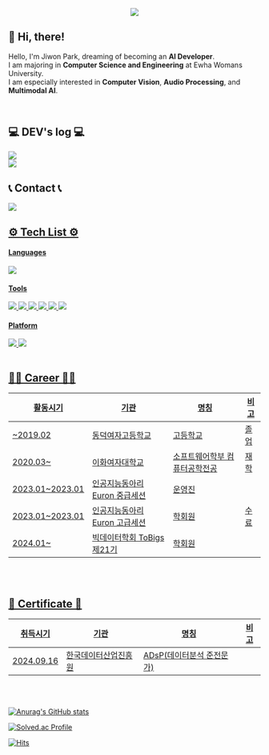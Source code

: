 <p align='center'>
    <img src="https://capsule-render.vercel.app/api?type=waving&color=A7AFBF&height=220&section=header&text=Jiwon's%20Github&fontSize=70&animation=fadeIn&fontAlignY=38&"/>
</p>


## 👋 Hi, there!

Hello, I'm Jiwon Park, dreaming of becoming an **AI Developer**.  
I am majoring in **Computer Science and Engineering** at Ewha Womans University.  
I am especially interested in **Computer Vision**, **Audio Processing**, and **Multimodal AI**.

<br>

## 💻 DEV's log 💻
<a href="https://fancy-sea-1dd.notion.site/Paper-List-13660237fa9c8007b681e36393ea6f59?pvs=4">
 <img src="https://img.shields.io/badge/Notion-000000?style=flat-square&logo=notion&logoColor=white">
</a>
<br>
<a href="https://sudaltokki.tistory.com/">
 <img src="https://img.shields.io/badge/tistory-fa0707?style=round-square&logo=tistory&logoColor=ffffff">
</a>

<br>

## 📞 Contact 📞
<a href="mailto:mary000605@ewha.ac.kr">
<img src="https://img.shields.io/badge/mary000605@ewha.ac.kr-EA4335?style=round-badge&logo=Gmail&logoColor=white"> 

<br>

## ⚙️ Tech List ⚙️
#### Languages
<img src="https://img.shields.io/badge/Python-3776AB?style=flat-square&logo=python&logoColor=white"> 

#### Tools 
<img src="https://img.shields.io/badge/Visual Studio Code-007ACC?style=flat-square&logo=visualstudiocode&logoColor=white"> 
<img src="https://img.shields.io/badge/Anaconda-44A833?style=flat-square&logo=anaconda&logoColor=white"> 
<img src="https://img.shields.io/badge/Jupyter-F37626?style=flat-square&logo=jupyter&logoColor=white"> 
<img src="https://img.shields.io/badge/Google Colab-F9AB00?style=flat-square&logo=google colab&logoColor=white">
<img src="https://img.shields.io/badge/PyTorch-EE4C2C?style=flat-square&logo=pytorch&logoColor=white"> 
<img src="https://img.shields.io/badge/TensorFlow-FF6F00?style=flat-square&logo=tensorflow&logoColor=white"> 

#### Platform
<img src="https://img.shields.io/badge/Windows-0078D4?style=flat-square&logo=windows&logoColor=white">
<img src="https://img.shields.io/badge/Linux-FCC624?style=flat-square&logo=Linux&logoColor=000000">

<br>
<br>

## 🧑‍💻 Career 🧑‍💻
|활동시기|기관|명칭|비고|
|--------|----|----|-----|
|~2019.02|동덕여자고등학교|고등학교|졸업|
|2020.03~|이화여자대학교|소프트웨어학부 컴퓨터공학전공|재학|
|2023.01~2023.01|인공지능동아리 Euron 중급세션|운영진||
|2023.01~2023.01|인공지능동아리 Euron 고급세션|학회원|수료|
|2024.01~|빅데이터학회 ToBigs 제21기|학회원| |

<br>
<br>

## 🪪 Certificate 🪪
|취득시기|기관|명칭|비고|
|--------|----|----|-----|
|2024.09.16|한국데이터산업진흥원|ADsP(데이터분석 준전문가)| |

<br>
<br>

[![Anurag's GitHub stats](https://github-readme-stats.vercel.app/api?username=sudaltokki&include_all_commits=true&show_icons=true)](https://github.com/anuraghazra/github-readme-stats)

[![Solved.ac Profile](http://mazassumnida.wtf/api/v2/generate_badge?boj=mary000605)](https://solved.ac/mary000605/)

[![Hits](https://hits.seeyoufarm.com/api/count/incr/badge.svg?url=https%3A%2F%2Fgithub.com%2Fsudaltokki&count_bg=%2379C83D&title_bg=%23555555&icon=&icon_color=%23E7E7E7&title=hits&edge_flat=false)](https://hits.seeyoufarm.com)
